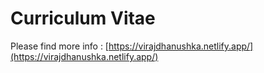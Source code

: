 # Curriculum Vitae

Please find more info : [https://virajdhanushka.netlify.app/](https://virajdhanushka.netlify.app/)

